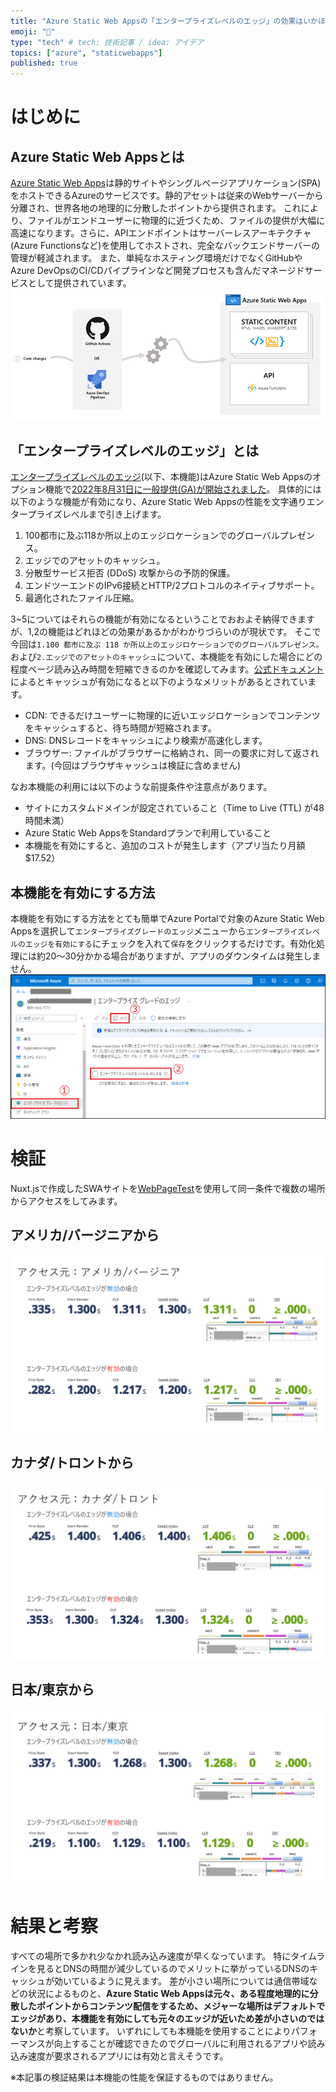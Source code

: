```yaml
---
title: "Azure Static Web Appsの「エンタープライズレベルのエッジ」の効果はいかほど？"
emoji: "🚀"
type: "tech" # tech: 技術記事 / idea: アイデア
topics: ["azure", "staticwebapps"]
published: true
---
```



# はじめに
## Azure Static Web Appsとは
[Azure Static Web Apps](https://azure.microsoft.com/ja-jp/services/app-service/static/)は静的サイトやシングルページアプリケーション(SPA)をホストできるAzureのサービスです。静的アセットは従来のWebサーバーから分離され、世界各地の地理的に分散したポイントから提供されます。 これにより、ファイルがエンドユーザーに物理的に近づくため、ファイルの提供が大幅に高速になります。さらに、APIエンドポイントはサーバーレスアーキテクチャ(Azure Functionsなど)を使用してホストされ、完全なバックエンドサーバーの管理が軽減されます。
また、単純なホスティング環境だけでなくGitHubやAzure DevOpsのCI/CDパイプラインなど開発プロセスも含んだマネージドサービスとして提供されています。
![](/images/azure-static-webapps-enterprise-grade-edge/overview.png)

## 「エンタープライズレベルのエッジ」とは
[エンタープライズレベルのエッジ](https://docs.microsoft.com/ja-jp/azure/static-web-apps/enterprise-edge?tabs=azure-portal)(以下、本機能)はAzure Static Web Appsのオプション機能で[2022年8月31日に一般提供(GA)が開始されました](https://azure.microsoft.com/ja-jp/updates/generally-available-enterprisegrade-edge-for-azure-static-web-apps/)。
具体的には以下のような機能が有効になり、Azure Static Web Appsの性能を文字通りエンタープライズレベルまで引き上げます。

1. 100都市に及ぶ118か所以上のエッジロケーションでのグローバルプレゼンス。
1. エッジでのアセットのキャッシュ。
1. 分散型サービス拒否 (DDoS) 攻撃からの予防的保護。
1. エンドツーエンドのIPv6接続とHTTP/2プロトコルのネイティブサポート。
1. 最適化されたファイル圧縮。

3~5についてはそれらの機能が有効になるということでおおよそ納得できますが、1,2の機能はどれほどの効果があるかがわかりづらいのが現状です。
そこで今回は`1.100 都市に及ぶ 118 か所以上のエッジロケーションでのグローバルプレゼンス。`および`2.エッジでのアセットのキャッシュ`について、本機能を有効にした場合にどの程度ページ読み込み時間を短縮できるのかを確認してみます。[公式ドキュメント](https://docs.microsoft.com/ja-jp/azure/static-web-apps/enterprise-edge?tabs=azure-portal#caching)によるとキャッシュが有効になると以下のようなメリットがあるとされています。
- CDN: できるだけユーザーに物理的に近いエッジロケーションでコンテンツをキャッシュすると、待ち時間が短縮されます。 
- DNS: DNSレコードをキャッシュにより検索が高速化します。
- ブラウザー: ファイルがブラウザーに格納され、同一の要求に対して返されます。(今回はブラウザキャッシュは検証に含めません)

なお本機能の利用には以下のような前提条件や注意点があります。
- サイトにカスタムドメインが設定されていること（Time to Live (TTL) が48時間未満）
- Azure Static Web AppsをStandardプランで利用していること
- 本機能を有効にすると、追加のコストが発生します（アプリ当たり月額$17.52）

## 本機能を有効にする方法
本機能を有効にする方法をとても簡単でAzure Portalで対象のAzure Static Web Appsを選択して`エンタープライズグレードのエッジ`メニューから`エンタープライズレベルのエッジを有効にする`にチェックを入れて`保存`をクリックするだけです。有効化処理には約20～30分かかる場合がありますが、アプリのダウンタイムは発生しません。
![](/images/azure-static-webapps-enterprise-grade-edge/how-to-enable.png)

# 検証
Nuxt.jsで作成したSWAサイトを[WebPageTest](https://www.webpagetest.org/)を使用して同一条件で複数の場所からアクセスをしてみます。

## アメリカ/バージニアから
![](/images/azure-static-webapps-enterprise-grade-edge/speedtest/usa.png)

## カナダ/トロントから
![](/images/azure-static-webapps-enterprise-grade-edge/speedtest/canada.png)

## 日本/東京から
![](/images/azure-static-webapps-enterprise-grade-edge/speedtest/japan.png)


# 結果と考察
すべての場所で多かれ少なかれ読み込み速度が早くなっています。
特にタイムラインを見るとDNSの時間が減少しているのでメリットに挙がっているDNSのキャッシュが効いているように見えます。
差が小さい場所については通信帯域などの状況によるものと、**Azure Static Web Appsは元々、ある程度地理的に分散したポイントからコンテンツ配信をするため、メジャーな場所はデフォルトでエッジがあり、本機能を有効にしても元々のエッジが近いため差が小さいのではないか**と考察しています。
いずれにしても本機能を使用することによりパフォーマンスが向上することが確認できたのでグローバルに利用されるアプリや読み込み速度が要求されるアプリには有効と言えそうです。

※本記事の検証結果は本機能の性能を保証するものではありません。